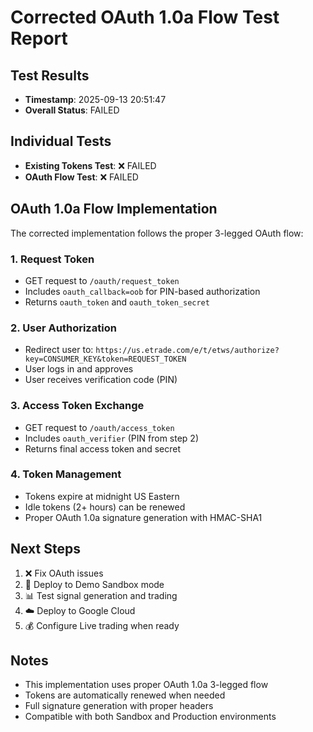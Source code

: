 # Corrected OAuth 1.0a Flow Test Report

## Test Results
- **Timestamp**: 2025-09-13 20:51:47
- **Overall Status**: FAILED

## Individual Tests
- **Existing Tokens Test**: ❌ FAILED
- **OAuth Flow Test**: ❌ FAILED

## OAuth 1.0a Flow Implementation
The corrected implementation follows the proper 3-legged OAuth flow:

### 1. Request Token
- GET request to `/oauth/request_token`
- Includes `oauth_callback=oob` for PIN-based authorization
- Returns `oauth_token` and `oauth_token_secret`

### 2. User Authorization
- Redirect user to: `https://us.etrade.com/e/t/etws/authorize?key=CONSUMER_KEY&token=REQUEST_TOKEN`
- User logs in and approves
- User receives verification code (PIN)

### 3. Access Token Exchange
- GET request to `/oauth/access_token`
- Includes `oauth_verifier` (PIN from step 2)
- Returns final access token and secret

### 4. Token Management
- Tokens expire at midnight US Eastern
- Idle tokens (2+ hours) can be renewed
- Proper OAuth 1.0a signature generation with HMAC-SHA1

## Next Steps
1. ❌ Fix OAuth issues
2. 🚀 Deploy to Demo Sandbox mode
3. 📊 Test signal generation and trading
4. ☁️  Deploy to Google Cloud
5. 💰 Configure Live trading when ready

## Notes
- This implementation uses proper OAuth 1.0a 3-legged flow
- Tokens are automatically renewed when needed
- Full signature generation with proper headers
- Compatible with both Sandbox and Production environments
